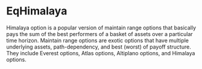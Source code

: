 # EqHimalaya
Himalaya option is a popular version of maintain range options that basically pays the sum of the best performers of a basket of assets over a particular time horizon. Maintain range options are exotic options that have multiple underlying assets, path-dependency, and best (worst) of payoff structure. They include Everest options, Atlas options, Altiplano options, and Himalaya options. 
